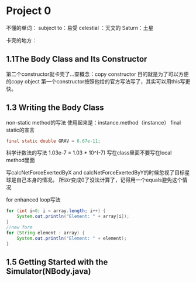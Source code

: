 # Project 0 

不懂的单词：
subject to：易受
celestial ：天文的
Saturn：土星


卡壳的地方：

## 1.1The Body Class and Its Constructor

第二个constructor就卡壳了…查概念：copy constructor
目的就是为了可以方便的copy object
第一个constructor按照他给的官方写法写了，其实可以用this写更快。

## 1.3 Writing the Body Class

non-static method的写法 使用起来是：instance.method（instance）
final static的宣言

```java
final static double GRAV = 6.67e-11;
```

科学计数法的写法 1.03e-7 = 1.03 * 10^(-7)
写在class里面不要写在local method里面

写calcNetForceExertedByX and calcNetForceExertedByY的时候忽视了目标星球是自己本身的情况。
所以r变成0了没法计算了，记得用一个equals避免这个情况


for enhanced loop写法

```java
for (int i=0; i < array.length; i++) {
    System.out.println("Element: " + array[i]);
}
//new form
for (String element : array) {
    System.out.println("Element: " + element);
}
```

## 1.5 Getting Started with the Simulator(NBody.java)


